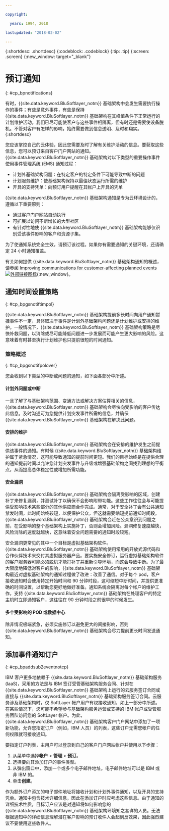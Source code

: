 ```yaml
---

copyright:

  years: 1994, 2018

lastupdated: "2018-02-02"

---
```


{:shortdesc: .shortdesc}
{:codeblock: .codeblock}
{:tip: .tip}
{:screen: .screen}
{:new_window: target="_blank"}


# 预订通知
{: #cp_bpnotifications}

有时，{{site.data.keyword.BluSoftlayer_notm}} 基础架构中会发生需要执行操作的事件；有些是意外事件，有些是保持 {{site.data.keyword.BluSoftlayer_notm}} 基础架构在其峰值条件下正常运行的计划维护活动。我们已尽可能使客户与这些事件相隔离，但有时还是需要使设备脱机。不管对客户有怎样的影响，始终需要做到信息透明、及时和翔实。
{:shortdesc}

您应该掌控自己的云体验，因此您需要及时了解有关维护活动的信息。要获取这些信息，您可以预订来自客户门户网站的通知。{{site.data.keyword.BluSoftlayer_notm}} 基础架构对以下类型的重要操作事件使用事件管理系统 (EMS) 通知过程：
* 计划外基础架构问题：在特定客户的特定条件下可能导致中断的问题
* 计划服务维护：使基础架构保持以最佳状态运行所需的维护
* 开具的支持凭单：向预订用户提醒在其帐户上开具的凭单

{{site.data.keyword.BluSoftlayer_notm}} 基础架构通知是专为云环境设计的，遵循以下重要原则：
* 通过客户门户网站自动执行
* 可扩展以访问不断增长的大型社区
* 有针对性地使 {{site.data.keyword.BluSoftlayer_notm}} 基础架构能够仅识别受该事件影响的客户和资源子集。

为了使通知系统完全生效，请预订该过程。如果你有需要通知的关键环境，还请确定 24 小时通知覆盖。

有关如何提供 {{site.data.keyword.BluSoftlayer_notm}} 基础架构通知的概述，请参阅 [Improving communications for customer-affecting planned events ![外部链接图标](../icons/launch-glyph.svg)](http://blog.softlayer.com/2014/improving-communications-customer-affecting-planned-events){:new_window}。

## 通知时间设置策略
{: #cp_bpgsnotiftimpol}

{{site.data.keyword.BluSoftlayer_notm}} 基础架构提前多长时间向用户通知暂挂事件不一定，具体取决于事件是计划外基础架构问题还是计划维护或安排的维护。一般情况下，{{site.data.keyword.BluSoftlayer_notm}} 基础架构策略是尽快补救问题，以消除或尽可能降低问题进一步发展而可能产生更大影响的风险。这意味着有时甚至执行计划维护也只提前很短的时间通知。

### 策略概述
{: #cp_bpgsnotifpolover}

您会收到以下类型的中断或问题的通知，如下面各部分中所述。

#### 计划外问题或中断
一旦了解了与基础架构范围、变通方法或解决方案估算相关的信息，{{site.data.keyword.BluSoftlayer_notm}} 基础架构会尽快向受影响的客户传达此信息。及时沟通可为您提供计划突发事件所需的信息，并确保 {{site.data.keyword.BluSoftlayer_notm}} 基础架构在解决此问题。

#### 安排的维护
{{site.data.keyword.BluSoftlayer_notm}} 基础架构会在安排的维护发生之前提供该事件的通知。有时候 {{site.data.keyword.BluSoftlayer_notm}} 基础架构维护属于紧急情况，这可能导致通知的提前时间更短。我们的目标始终是在提供合理的通知提前时间以允许您计划突发事件与升级或增强基础架构之间找到理想的平衡点，从而提高总体稳定性或增加所需功能。

#### 安全漏洞
{{site.data.keyword.BluSoftlayer_notm}} 基础架构会隔离受影响的区域，创建补丁来修复漏洞，并测试补丁以确保不会影响附带功能。这些工作往往会与可能提供受影响技术某些部分的其他供应商合作完成。通常，对于安全补丁会有公共通知禁发时间，此时间始终较短，以便保护公众，但这就需要缩短提前通知时间段。{{site.data.keyword.BluSoftlayer_notm}} 基础架构会赶在公众意识到问题之前，在受影响的整个基础架构上实施补丁，否则会增加风险。漏洞修复速度越快，风险消除的速度就越快，这意味着安全问题需要的通知时段较短。

安全漏洞更常见的其中一个目标是虚拟基础架构软件。{{site.data.keyword.BluSoftlayer_notm}} 基础架构使用常用的开放式源代码和合作伙伴技术来交付其虚拟服务器产品。要实施安全修订，运行虚拟基础架构软件的客户服务器可能必须脱机才能打补丁并重新引导环境，而这会导致中断。为了最大限度地降低对客户的影响，{{site.data.keyword.BluSoftlayer_notm}} 基础架构最近对虚拟基础架构的通知过程做了改进：改善了通信。对于每个 pod，客户接收通知时会使用特定开始时间和 90 分钟时段，这可缩短中断时间，并提供更准确的时间设置，以帮助您更好地做好准备。通知系统会隔离对每个帐户的维护工作，支持 {{site.data.keyword.BluSoftlayer_notm}} 基础架构在处理客户的特定主机时立即通知客户，这往往在 90 分钟时段之前很早的时候发生。

#### 多个受影响的 POD 或数据中心
除非情况极端紧急，必须实施修订以避免更大的间接影响，否则 {{site.data.keyword.BluSoftlayer_notm}} 基础架构会尽力提前更长时间发送通知。


## 添加事件通知订户
{: #cp_bpaddsub2eventnotcp}

IBM 客户更多地依赖于 {{site.data.keyword.BluSoftlayer_notm}} 基础架构服务 (IaaS)，采用的方法是与 IBM 签订受管基础架构服务合同、针对在 {{site.data.keyword.BluSoftlayer_notm}} 基础架构上运行的云服务签订合同或直接与 {{site.data.keyword.BluSoftlayer_notm}} 基础架构服务签订合同。云服务涉及基础架构时，仅 SoftLayer 帐户用户有权接收通知，如上一部分中所述。在某些情况下，您可能不希望参与基础架构服务运营或支持的 IBM 帐户或受管服务团队访问您的 SoftLayer 帐户。为此，{{site.data.keyword.BluSoftlayer_notm}} 基础架构客户门户网站中添加了一项新功能，允许您指定订户（例如，IBM 人员）的列表，这些订户无需您帐户的任何权限就可接收通知。

要指定订户列表，主用户可以登录到自己的客户门户网站帐户并使用以下步骤：
1. 从菜单中选择**帐户** > **管理** > **预订**。
2. 选择要向其添加订户的事件类型。
2. 从弹出窗口中，添加一个或多个电子邮件地址。电子邮件地址可以是 IBM 或非 IBM 的。
3. 单击**创建**。

作为额外订户添加的电子邮件地址将接收计划和计划外事件通知，以及开具的支持凭单。通知中包含技术详细信息，因此在添加订户时应考虑这些信息。由于通知的详细技术性质，目标订户应该是对通知将如何影响您的 {{site.data.keyword.BluSoftlayer_notm}} 基础架构环境知之甚详的人员。无法根据通知中的详细信息理解潜在客户影响的预订收件人会起到反效果，因此强烈建议不要使用这些收件人。

